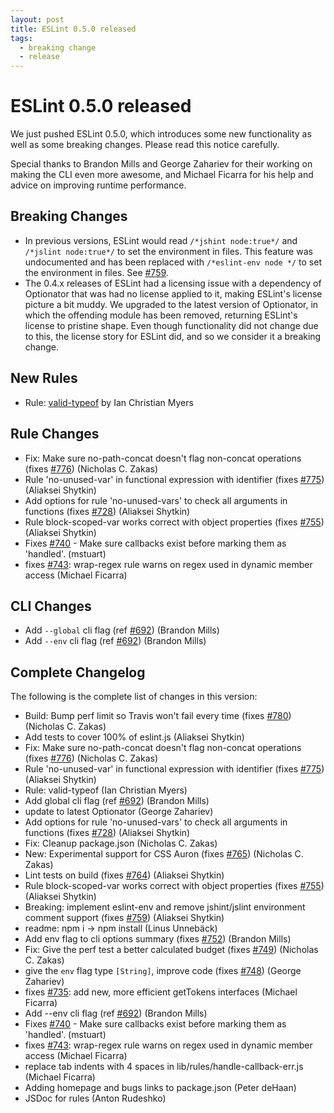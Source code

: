 ```yaml
---
layout: post
title: ESLint 0.5.0 released
tags:
  - breaking change
  - release
---
```

# ESLint 0.5.0 released

We just pushed ESLint 0.5.0, which introduces some new functionality as well as some breaking changes. Please read this notice carefully.

Special thanks to Brandon Mills and George Zahariev for their working on making the CLI even more awesome, and Michael Ficarra for his help and advice on improving runtime performance.

## Breaking Changes

* In previous versions, ESLint would read `/*jshint node:true*/` and `/*jslint node:true*/` to set the environment in files. This feature was undocumented and has been replaced with `/*eslint-env node */` to set the environment in files. See [#759](https://github.com/eslint/eslint/issues/759).
* The 0.4.x releases of ESLint had a licensing issue with a dependency of Optionator that was had no license applied to it, making ESLint's license picture a bit muddy. We upgraded to the latest version of Optionator, in which the offending module has been removed, returning ESLint's license to pristine shape. Even though functionality did not change due to this, the license story for ESLint did, and so we consider it a breaking change.

## New Rules

* Rule: [valid-typeof](http://eslint.org/docs/rules/valid-typeof.html) by Ian Christian Myers

## Rule Changes

* Fix: Make sure no-path-concat doesn't flag non-concat operations (fixes [#776](https://github.com/eslint/eslint/issues/776)) (Nicholas C. Zakas)
* Rule 'no-unused-var' in functional expression with identifier (fixes [#775](https://github.com/eslint/eslint/issues/775)) (Aliaksei Shytkin)
* Add options for rule 'no-unused-vars' to check all arguments in functions (fixes [#728](https://github.com/eslint/eslint/issues/728)) (Aliaksei Shytkin)
* Rule block-scoped-var works correct with object properties (fixes [#755](https://github.com/eslint/eslint/issues/755)) (Aliaksei Shytkin)
* Fixes [#740](https://github.com/eslint/eslint/issues/740) - Make sure callbacks exist before marking them as 'handled'. (mstuart)
* fixes [#743](https://github.com/eslint/eslint/issues/743): wrap-regex rule warns on regex used in dynamic member access (Michael Ficarra)

## CLI Changes

* Add `--global` cli flag (ref [#692](https://github.com/eslint/eslint/issues/692)) (Brandon Mills)
* Add `--env` cli flag (ref [#692](https://github.com/eslint/eslint/issues/692)) (Brandon Mills)

## Complete Changelog

The following is the complete list of changes in this version:

* Build: Bump perf limit so Travis won't fail every time (fixes [#780](https://github.com/eslint/eslint/issues/780)) (Nicholas C. Zakas)
* Add tests to cover 100% of eslint.js (Aliaksei Shytkin)
* Fix: Make sure no-path-concat doesn't flag non-concat operations (fixes [#776](https://github.com/eslint/eslint/issues/776)) (Nicholas C. Zakas)
* Rule 'no-unused-var' in functional expression with identifier (fixes [#775](https://github.com/eslint/eslint/issues/775)) (Aliaksei Shytkin)
* Rule: valid-typeof (Ian Christian Myers)
* Add global cli flag (ref [#692](https://github.com/eslint/eslint/issues/692)) (Brandon Mills)
* update to latest Optionator (George Zahariev)
* Add options for rule 'no-unused-vars' to check all arguments in functions (fixes [#728](https://github.com/eslint/eslint/issues/728)) (Aliaksei Shytkin)
* Fix: Cleanup package.json (Nicholas C. Zakas)
* New: Experimental support for CSS Auron (fixes [#765](https://github.com/eslint/eslint/issues/765)) (Nicholas C. Zakas)
* Lint tests on build (fixes [#764](https://github.com/eslint/eslint/issues/764)) (Aliaksei Shytkin)
* Rule block-scoped-var works correct with object properties (fixes [#755](https://github.com/eslint/eslint/issues/755)) (Aliaksei Shytkin)
* Breaking: implement eslint-env and remove jshint/jslint environment comment support (fixes [#759](https://github.com/eslint/eslint/issues/759)) (Aliaksei Shytkin)
* readme: npm i -> npm install (Linus Unnebäck)
* Add env flag to cli options summary (fixes [#752](https://github.com/eslint/eslint/issues/752)) (Brandon Mills)
* Fix: Give the perf test a better calculated budget (fixes [#749](https://github.com/eslint/eslint/issues/749)) (Nicholas C. Zakas)
* give the `env` flag type `[String]`, improve code (fixes [#748](https://github.com/eslint/eslint/issues/748)) (George Zahariev)
* fixes [#735](https://github.com/eslint/eslint/issues/735): add new, more efficient getTokens interfaces (Michael Ficarra)
* Add --env cli flag (ref [#692](https://github.com/eslint/eslint/issues/692)) (Brandon Mills)
* Fixes [#740](https://github.com/eslint/eslint/issues/740) - Make sure callbacks exist before marking them as 'handled'. (mstuart)
* fixes [#743](https://github.com/eslint/eslint/issues/743): wrap-regex rule warns on regex used in dynamic member access (Michael Ficarra)
* replace tab indents with 4 spaces in lib/rules/handle-callback-err.js (Michael Ficarra)
* Adding homepage and bugs links to package.json (Peter deHaan)
* JSDoc for rules (Anton Rudeshko)
